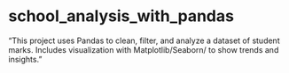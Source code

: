 # school_analysis_with_pandas
“This project uses Pandas to clean, filter, and analyze a dataset of student marks. Includes visualization with Matplotlib/Seaborn/ to show trends and insights.”
